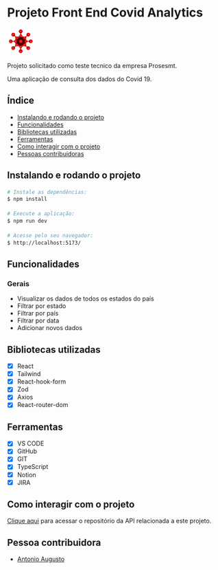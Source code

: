 # Projeto Front End Covid Analytics

![Covid Analytics](./src/assets/logoOficial.png)

Projeto solicitado como teste tecnico da empresa Prosesmt.

Uma aplicação de consulta dos dados do Covid 19.

## Índice

- <a href="#-instalar">Instalando e rodando o projeto</a>
- <a href="#-funcionalidades">Funcionalidades</a>
- <a href="#-bibliotecas">Bibliotecas utilizadas</a>
- <a href="#-ferramentas">Ferramentas</a>
- <a href="#-interagir">Como interagir com o projeto</a>
- <a href="#-contribuidoras">Pessoas contribuidoras</a>

## Instalando e rodando o projeto

```bash
# Instale as dependências:
$ npm install

# Execute a aplicação:
$ npm run dev

# Acesse pelo seu navegador:
$ http://localhost:5173/
```

## Funcionalidades

### Gerais

- Visualizar os dados de todos os estados do país
- Filtrar por estado
- Filtrar por país
- Filtrar por data
- Adicionar novos dados

## Bibliotecas utilizadas

- [x] React
- [x] Tailwind
- [x] React-hook-form
- [x] Zod
- [x] Axios
- [x] React-router-dom

## Ferramentas

- [x] VS CODE
- [x] GitHub
- [x] GIT
- [x] TypeScript
- [x] Notion
- [x] JIRA

## Como interagir com o projeto

[Clique aqui](https://github.com/AntonioAugustoRezende/Covid_Analytics) para acessar o repositório da API relacionada a este projeto.

## Pessoa contribuidora

- [Antonio Augusto](https://github.com/AntonioAugustoRezende)
